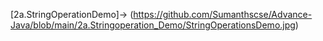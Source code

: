 [2a.StringOperationDemo]->
(https://github.com/Sumanthscse/Advance-Java/blob/main/2a.Stringoperation_Demo/StringOperationsDemo.jpg)
